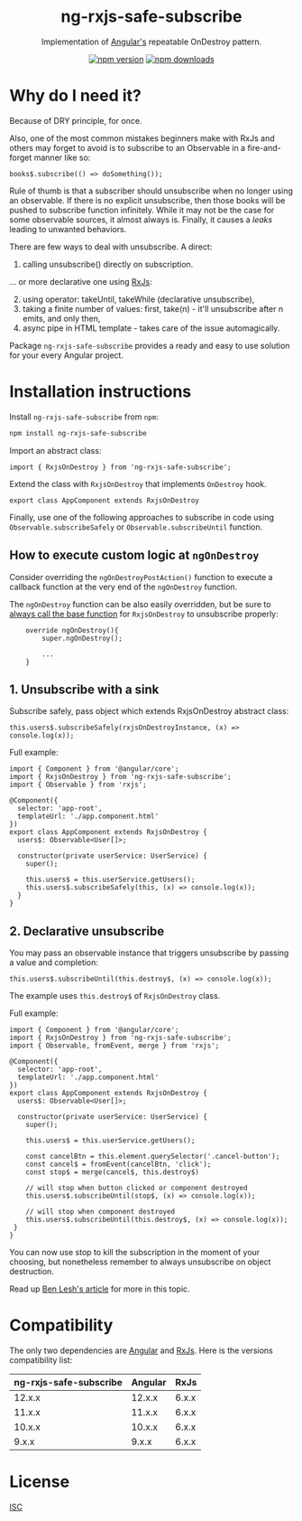 <h1 align="center">ng-rxjs-safe-subscribe</h1>

<p align="center">
Implementation of <a href="https://angular.io/">Angular's</a> repeatable OnDestroy pattern.
</p>

<p align="center">
    <a href="https://badge.fury.io/js/ng-rxjs-safe-subscribe"><img src="https://badge.fury.io/js/ng-rxjs-safe-subscribe.svg" alt="npm version" ></a>
    <a href="https://npmjs.org/ng-rxjs-safe-subscribe"><img src="https://img.shields.io/npm/dm/ng-rxjs-safe-subscribe.svg" alt="npm downloads" ></a>
</p>

# Why do I need it?

Because of DRY principle, for once.

Also, one of the most common mistakes beginners make with RxJs and others may forget to avoid is to subscribe to an Observable in a fire-and-forget manner like so:

```
books$.subscribe(() => doSomething());
```

Rule of thumb is that a subscriber should unsubscribe when no longer using an observable. If there is no explicit unsubscribe, then those books will be pushed to subscribe function infinitely. While it may not be the case for some observable sources, it almost always is. Finally, it causes a <i>leaks</i> leading to unwanted behaviors.

There are few ways to deal with unsubscribe. A direct:

1. calling unsubscribe() directly on subscription.

... or more declarative one using <a href="https://rxjs-dev.firebaseapp.com/guide/overview/">RxJs</a>:

2. using operator: takeUntil, takeWhile (declarative unsubscribe),
3. taking a finite number of values: first, take(n) - it'll unsubscribe after n emits, and only then,
4. async pipe in HTML template - takes care of the issue automagically.

Package `ng-rxjs-safe-subscribe` provides a ready and easy to use solution for your every Angular project.

# Installation instructions

Install `ng-rxjs-safe-subscribe` from `npm`:

```bash
npm install ng-rxjs-safe-subscribe
```

Import an abstract class:

```
import { RxjsOnDestroy } from 'ng-rxjs-safe-subscribe';
```

Extend the class with `RxjsOnDestroy` that implements `OnDestroy` hook.

```
export class AppComponent extends RxjsOnDestroy
```

Finally, use one of the following approaches to subscribe in code using `Observable.subscribeSafely` or `Observable.subscribeUntil` function.

## How to execute custom logic at `ngOnDestroy`

Consider overriding the `ngOnDestroyPostAction()` function to execute a callback function at the very end of the `ngOnDestroy` function.

The `ngOnDestroy` function can be also easily overridden, but be sure to <u>always call the base function</u> for `RxjsOnDestroy` to unsubscribe properly:

```
    override ngOnDestroy(){
        super.ngOnDestroy();

        ...
    }
```

## 1. Unsubscribe with a sink

Subscribe safely, pass object which extends RxjsOnDestroy abstract class:

```
this.users$.subscribeSafely(rxjsOnDestroyInstance, (x) => console.log(x));
```

Full example:

```
import { Component } from '@angular/core';
import { RxjsOnDestroy } from 'ng-rxjs-safe-subscribe';
import { Observable } from 'rxjs';

@Component({
  selector: 'app-root',
  templateUrl: './app.component.html'
})
export class AppComponent extends RxjsOnDestroy {
  users$: Observable<User[]>;

  constructor(private userService: UserService) {
    super();

    this.users$ = this.userService.getUsers();
    this.users$.subscribeSafely(this, (x) => console.log(x));
  }
}
```

## 2. Declarative unsubscribe

You may pass an observable instance that triggers unsubscribe by passing a value and completion:

```
this.users$.subscribeUntil(this.destroy$, (x) => console.log(x));
```

The example uses `this.destroy$` of `RxjsOnDestroy` class.

Full example:

```
import { Component } from '@angular/core';
import { RxjsOnDestroy } from 'ng-rxjs-safe-subscribe';
import { Observable, fromEvent, merge } from 'rxjs';

@Component({
  selector: 'app-root',
  templateUrl: './app.component.html'
})
export class AppComponent extends RxjsOnDestroy {
  users$: Observable<User[]>;

  constructor(private userService: UserService) {
    super();

    this.users$ = this.userService.getUsers();

    const cancelBtn = this.element.querySelector('.cancel-button');
    const cancel$ = fromEvent(cancelBtn, 'click');
    const stop$ = merge(cancel$, this.destroy$)

    // will stop when button clicked or component destroyed
    this.users$.subscribeUntil(stop$, (x) => console.log(x));

    // will stop when component destroyed
    this.users$.subscribeUntil(this.destroy$, (x) => console.log(x));
 }
}

```

You can now use stop to kill the subscription in the moment of your choosing, but nonetheless remember to always unsubscribe on object destruction.

Read up [Ben Lesh's article](https://medium.com/@benlesh/rxjs-dont-unsubscribe-6753ed4fda87) for more in this topic.

# Compatibility

The only two dependencies are [Angular](https://angular.io) and [RxJs](https://rxjs-dev.firebaseapp.com/guide/overview).
Here is the versions compatibility list:

| ng-rxjs-safe-subscribe | Angular | RxJs  |
| ---------------------- | ------- | ----- |
| 12.x.x                 | 12.x.x  | 6.x.x |
| 11.x.x                 | 11.x.x  | 6.x.x |
| 10.x.x                 | 10.x.x  | 6.x.x |
| 9.x.x                  | 9.x.x   | 6.x.x |

# License

[ISC](https://opensource.org/licenses/ISC)
